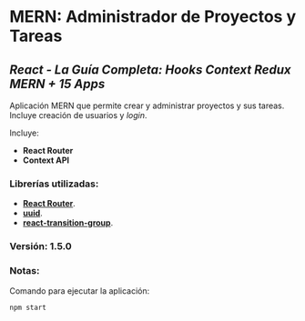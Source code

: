 # MERN: Administrador de Proyectos y Tareas

## *React - La Guía Completa: Hooks Context Redux MERN + 15 Apps*

Aplicación MERN que permite crear y administrar proyectos y sus tareas. Incluye creación de usuarios y _login_.

Incluye:
+ **React Router**
+ **Context API**

### Librerías utilizadas:
- [**React Router**](https://reactrouter.com/).
- [**uuid**](https://www.npmjs.com/package/uuid).
- [**react-transition-group**](https://www.npmjs.com/package/react-transition-group).

### Versión: 1.5.0

### Notas:
Comando para ejecutar la aplicación:
```
npm start
```
